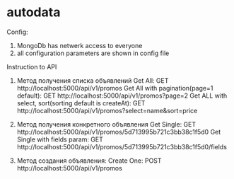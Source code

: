 # autodata
Config:
1. MongoDb has netwerk access to everyone
2. all configuration parameters are shown in config file

Instruction to API
1. Метод получения списка объявлений
Get All: GET http://localhost:5000/api/v1/promos
Get All with pagination(page=1 default):  GET http://localhost:5000/api/v1/promos?page=2
Get ALL with select, sort(sorting default is createAt): GET http://localhost:5000/api/v1/promos?select=name&sort=price

2. Метод получения конкретного объявления
Get Single: GET http://localhost:5000/api/v1/promos/5d713995b721c3bb38c1f5d0
Get Single with fields param: GET http://localhost:5000/api/v1/promos/5d713995b721c3bb38c1f5d0/fields

3. Метод создания объявления:
Create One: POST http://localhost:5000/api/v1/promos
